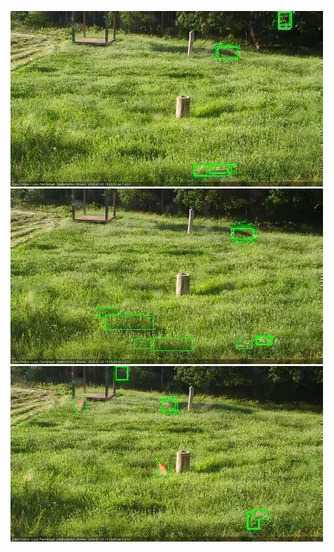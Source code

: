 ![20200705-180531-181534](in2/20200705/20200705-180531-181534_0_.jpg)
![20200705-181541-182543](in2/20200705/20200705-181541-182543_0_.jpg)
![20200705-182550-183552](in2/20200705/20200705-182550-183552_0_.jpg)

